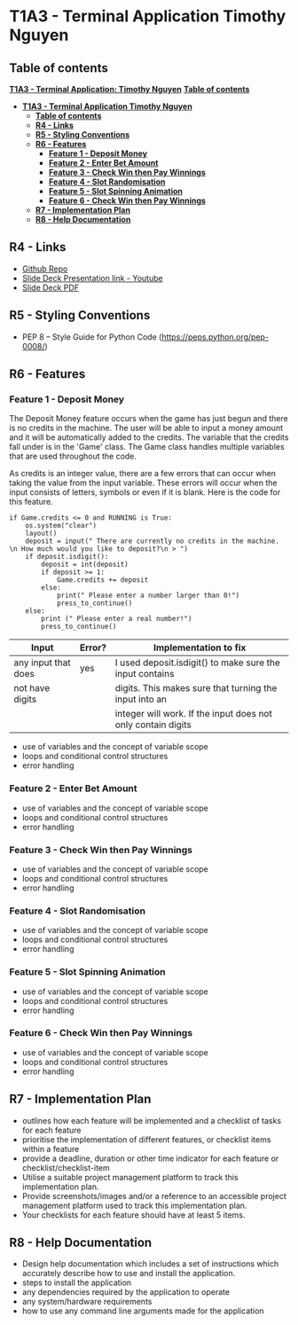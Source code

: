 # **T1A3 - Terminal Application Timothy Nguyen**

## **Table of contents**

[**T1A3 - Terminal Application: Timothy Nguyen**](#t1a3---terminal-application-timothy-nguyen)
[**Table of contents**](#table-of-contents)
- [**T1A3 - Terminal Application Timothy Nguyen**](#t1a3---terminal-application-timothy-nguyen)
  - [**Table of contents**](#table-of-contents)
  - [**R4 - Links**](#r4---links)
  - [**R5 - Styling Conventions**](#r5---styling-conventions)
  - [**R6 - Features**](#r6---features)
    - [**Feature 1 - Deposit Money**](#feature-1---deposit-money)
    - [**Feature 2 - Enter Bet Amount**](#feature-2---enter-bet-amount)
    - [**Feature 3 - Check Win then Pay Winnings**](#feature-3---check-win-then-pay-winnings)
    - [**Feature 4 - Slot Randomisation**](#feature-4---slot-randomisation)
    - [**Feature 5 - Slot Spinning Animation**](#feature-5---slot-spinning-animation)
    - [**Feature 6 - Check Win then Pay Winnings**](#feature-6---check-win-then-pay-winnings)
  - [**R7 - Implementation Plan**](#r7---implementation-plan)
  - [**R8 - Help Documentation**](#r8---help-documentation)

## **R4 - Links**

- [Github Repo](https://github.com/timmywebdev/TimothyNguyen_T1A3)
- [Slide Deck Presentation link - Youtube]()
- [Slide Deck PDF]()

## **R5 - Styling Conventions**

- PEP 8 – Style Guide for Python Code (<https://peps.python.org/pep-0008/>)

## **R6 - Features**

### **Feature 1 - Deposit Money**

The Deposit Money feature occurs when the game has just begun and there is no credits in the machine. The user will be able to input a money amount and it will be automatically added to the credits. The variable that the credits fall under is in the 'Game' class. The Game class handles multiple variables that are used throughout the code. 

As credits is an integer value, there are a few errors that can occur when taking the value from the input variable. These errors will occur when the input consists of letters, symbols or even if it is blank. Here is the code for this feature.

``` Py
if Game.credits <= 0 and RUNNING is True:
    os.system("clear")
    layout()
    deposit = input(" There are currently no credits in the machine. \n How much would you like to deposit?\n > ")
    if deposit.isdigit():
        deposit = int(deposit)
        if deposit >= 1:
            Game.credits += deposit
        else: 
            print(" Please enter a number larger than 0!")
            press_to_continue()
    else:
        print (" Please enter a real number!")
        press_to_continue()

```

| Input               | Error? | Implementation to fix                                                                |
|---------------------|--------|--------------------------------------------------------------|
| any input that does | yes    | I used deposit.isdigit() to make sure the input contains     |
| not have digits     |        | digits. This makes sure that turning the input into an       |
|                     |        | integer will work. If the input does not only contain digits |





- use of variables and the concept of variable scope
- loops and conditional control structures
- error handling

### **Feature 2 - Enter Bet Amount**

- use of variables and the concept of variable scope
- loops and conditional control structures
- error handling

### **Feature 3 - Check Win then Pay Winnings**

- use of variables and the concept of variable scope
- loops and conditional control structures
- error handling

### **Feature 4 - Slot Randomisation**

- use of variables and the concept of variable scope
- loops and conditional control structures
- error handling

### **Feature 5 - Slot Spinning Animation**

- use of variables and the concept of variable scope
- loops and conditional control structures
- error handling

### **Feature 6 - Check Win then Pay Winnings**

- use of variables and the concept of variable scope
- loops and conditional control structures
- error handling

## **R7 - Implementation Plan**

- outlines how each feature will be implemented and a checklist of tasks for each feature
- prioritise the implementation of different features, or checklist items within a feature
- provide a deadline, duration or other time indicator for each feature or checklist/checklist-item
- Utilise a suitable project management platform to track this implementation plan.
- Provide screenshots/images and/or a reference to an accessible project management platform used to track this implementation plan. 
- Your checklists for each feature should have at least 5 items.

## **R8 - Help Documentation**

- Design help documentation which includes a set of instructions which accurately describe how to use and install the application.
- steps to install the application
- any dependencies required by the application to operate
- any system/hardware requirements
- how to use any command line arguments made for the application